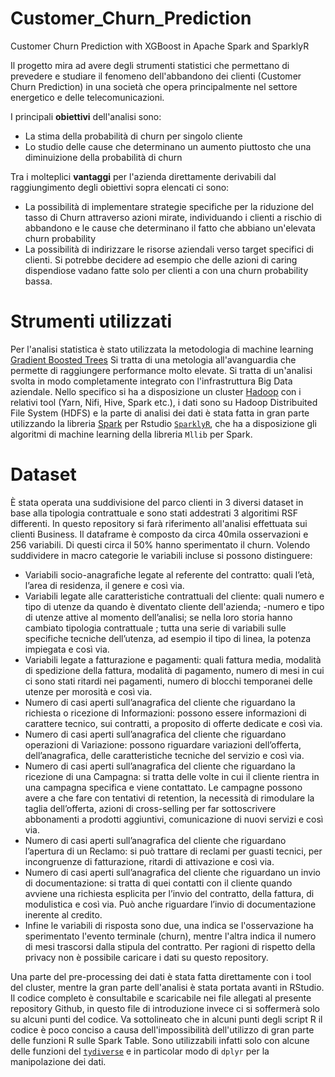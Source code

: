 # Customer_Churn_Prediction
Customer Churn Prediction with XGBoost in Apache Spark and SparklyR

Il progetto mira ad avere degli strumenti statistici che permettano di prevedere e studiare il fenomeno dell'abbandono dei clienti (Customer Churn Prediction) in una società che opera principalmente nel settore energetico e delle telecomunicazioni.

I principali **obiettivi** dell'analisi sono:

- La stima della probabilità di churn per singolo cliente
- Lo studio delle cause che determinano un aumento piuttosto che una diminuizione della probabilità di churn

Tra i molteplici **vantaggi** per l'azienda direttamente derivabili dal raggiungimento degli obiettivi sopra elencati ci sono:

- La possibilità di implementare strategie specifiche per la riduzione del tasso di Churn attraverso azioni mirate, individuando i clienti a rischio di abbandono e le cause che determinano il fatto che abbiano un'elevata churn probability
- La possibilità di indirizzare le risorse aziendali verso target specifici di clienti. Si potrebbe decidere ad esempio che delle azioni di caring dispendiose vadano fatte solo per clienti a con una churn probability bassa.

# Strumenti utilizzati

Per l'analisi statistica è stato utilizzata la metodologia di machine learning [Gradient Boosted Trees](https://machinelearningmastery.com/gentle-introduction-gradient-boosting-algorithm-machine-learning/)
Si tratta di una metologia all'avanguardia che permette di raggiungere performance molto elevate.
Si tratta di un'analisi svolta in modo completamente integrato con l'infrastruttura Big Data aziendale. Nello specifico si ha a disposizione un cluster [Hadoop](https://hadoop.apache.org/) con i relativi tool (Yarn, Nifi, Hive, Spark etc.), i dati sono su Hadoop Distribuited File System (HDFS) e la parte di analisi dei dati è stata fatta in gran parte utilizzando la libreria [Spark](https://spark.apache.org/) per Rstudio [```SparklyR```](https://spark.rstudio.com/), che ha a disposizione gli algoritmi di machine learning della libreria ```Mllib``` per Spark.

# Dataset

È stata operata una suddivisione del parco clienti in 3 diversi dataset in base alla tipologia contrattuale e sono stati addestrati 3 algoritimi RSF differenti. In questo repository si farà riferimento all'analisi effettuata sui clienti Business. Il dataframe è composto da circa 40mila osservazioni e 256 variabili. Di questi circa il 50% hanno sperimentato il churn. Volendo suddividere in macro categorie le variabili incluse si possono distinguere:

- Variabili socio-anagrafiche legate al referente del contratto: quali l’età, l’area di residenza, il genere e così via.
- Variabili legate alle caratteristiche contrattuali del cliente: quali numero e tipo di utenze da quando è diventato cliente dell'azienda;
-numero e tipo di utenze attive al momento dell’analisi; se nella loro storia hanno cambiato tipologia contrattuale ; tutta una serie di
variabili sulle specifiche tecniche dell’utenza, ad esempio il tipo di linea, la potenza impiegata e così via.
- Variabili legate a fatturazione e pagamenti: quali fattura media, modalità di spedizione della fattura, modalità di pagamento, numero  di mesi in cui ci sono stati ritardi nei pagamenti, numero di blocchi temporanei delle utenze per morosità e così via.
- Numero di casi aperti sull’anagrafica del cliente che riguardano la richiesta o ricezione di Informazioni: possono essere informazioni di carattere tecnico, sui contratti, a proposito di offerte dedicate e così via.
- Numero di casi aperti sull’anagrafica del cliente che riguardano operazioni di Variazione: possono riguardare variazioni dell’offerta, dell’anagrafica, delle caratteristiche tecniche del servizio e così via.
- Numero di casi aperti sull’anagrafica del cliente che riguardano la ricezione di una Campagna: si tratta delle volte in cui il cliente rientra in una campagna specifica e viene contattato. Le campagne possono avere a che fare con tentativi di retention, la necessità di rimodulare la taglia dell’offerta, azioni di cross-selling per far sottoscrivere abbonamenti a prodotti aggiuntivi, comunicazione di nuovi servizi e così via.
- Numero di casi aperti sull’anagrafica del cliente che riguardano l’apertura di un Reclamo: si può trattare di reclami per guasti tecnici, per incongruenze di fatturazione, ritardi di attivazione e così via.
- Numero di casi aperti sull’anagrafica del cliente che riguardano un invio di documentazione: si tratta di quei contatti con il cliente quando avviene una richiesta esplicita per l’invio del contratto, della fattura, di modulistica e così via. Può anche riguardare l’invio di documentazione inerente al credito.
- Infine le variabili di risposta sono due, una indica se l'osservazione ha sperimentato l'evento terminale (churn), mentre l'altra indica il numero di mesi trascorsi dalla stipula del contratto.
Per ragioni di rispetto della privacy non è possibile caricare i dati su questo repository.

Una parte del pre-processing dei dati è stata fatta direttamente con i tool del cluster, mentre la gran parte dell'analisi è stata portata avanti in RStudio. Il codice completo è consultabile e scaricabile nei file allegati al presente repository Github, in questo file di introduzione invece ci si soffermerà solo su alcuni punti del codice. Va sottolineato che in alcuni punti degli script R il codice è poco conciso a causa dell'impossibilità dell'utilizzo di gran parte delle funzioni R sulle Spark Table. Sono utilizzabili infatti solo con alcune delle funzioni del [```tydiverse```](https://www.tidyverse.org/) e in particolar modo di ```dplyr``` per la manipolazione dei dati.





